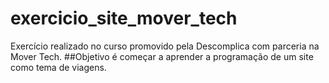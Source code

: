 # exercicio_site_mover_tech

Exercício realizado no curso promovido pela Descomplica com parceria na Mover Tech.
##Objetivo é começar a aprender a programação de um site como tema de viagens.
  
 

